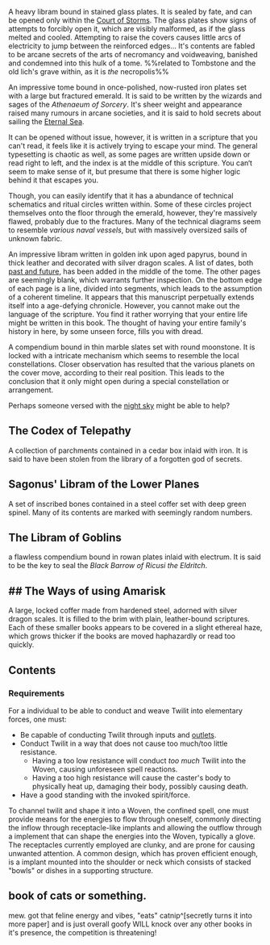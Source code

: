 ---
---

A heavy libram bound in stained glass plates. It is sealed by fate, and can be opened only within the [Court of Storms](..\..\Realms\Utuw%20System\Schi\Servilia\Regions\Ninth%20Forest\Court%20of%20Storms.md). The glass plates show signs of attempts to forcibly open it, which are visibly malformed, as if the glass melted and cooled. Attempting to raise the covers causes little arcs of electricity to jump between the reinforced edges...
It's contents are fabled to be arcane secrets of the arts of necromancy and voidweaving, banished and condemned into this hulk of a tome. 
%%related to Tombstone and the old lich's grave within, as it is *the* necropolis%%

An impressive tome bound in once-polished, now-rusted iron plates set with a large but fractured emerald. 
It is said to be written by the wizards and sages of the *Athenaeum of Sorcery*.
It's sheer weight and appearance raised many rumours in arcane societies, and it is said to hold secrets about sailing the [Eternal Sea](..\..\Realms\Planes\Dark%20Domain\Eternal%20Sea.md). 

It can be opened without issue, however, it is written in a scripture that you can't read, it feels like it is actively trying to escape your mind.
The general typesetting is chaotic as well, as some pages are written upside down or read right to left, and the index is at the middle of this scripture. You can‘t seem to make sense of it, but presume that there is some higher logic behind it that escapes you.

Though, you can easily identify that it has a abundance of technical schematics and ritual circles written within. Some of these circles project themselves onto the floor through the emerald, however, they're massively flawed, probably due to the fractures. 
Many of the technical diagrams seem to resemble *various naval vessels*, but with massively oversized sails of unknown fabric. 

An impressive libram written in golden ink upon aged papyrus, bound in thick leather and decorated with silver dragon scales.
A list of dates, both [past and future](Archive%20of%20Old.md), has been added in the middle of the tome. The other pages are seemingly blank, which warrants further inspection. On the bottom edge of each page is a line, divided into segments, which leads to the assumption of a coherent timeline. 
It appears that this manuscript perpetually extends itself into a age-defying chronicle. 
However, you cannot make out the language of the scripture. You find it rather worrying that your entire life might be written in this book. The thought of having your entire family's history in here, by some unseen force, fills you with dread. 


A compendium bound in thin marble slates set with round moonstone.
It is locked with a intricate mechanism which seems to resemble the local constellations. Closer observation has resulted that the various planets on the cover move, according to their real position. This leads to the conclusion that it only might open during a special constellation or arrangement.

Perhaps someone versed with the [night sky](Lunatics.md) might be able to help?

## The Codex of Telepathy

A collection of parchments contained in a cedar box inlaid with iron. It is said to have been stolen from the library of a forgotten god of secrets.

## Sagonus' Libram of the Lower Planes

A set of inscribed bones contained in a steel coffer set with deep green spinel. Many of its contents are marked with seemingly random numbers.

## The Libram of Goblins

a flawless compendium bound in rowan plates inlaid with electrum. It is said to be the key to seal the *Black Barrow of Ricusi the Eldritch*.

## ## The Ways of using Amarisk

A large, locked coffer made from hardened steel, adorned with silver dragon scales.
It is filled to the brim with plain, leather-bound scriptures.
Each of these smaller books appears to be covered in a slight ethereal haze, which grows thicker if the books are moved haphazardly or read too quickly.

## Contents

### Requirements

For a individual to be able to conduct and weave Twilit into elementary forces, one must:

* Be capable of conducting Twilit through inputs and [outlets](Spellcasting%20Glove.md). 
* Conduct Twilit in a way that does not cause too much/too little resistance.
  * Having a too low resistance will conduct *too much* Twilit into the Woven, causing unforeseen spell reactions.
  * Having a too high resistance will cause the caster's body to physically heat up, damaging their body, possibly causing death. 
* Have a good standing with the invoked spirit/force.

To channel twilit and shape it into a Woven, the confined spell, one must provide means for the energies to flow through oneself, commonly directing the inflow through receptacle-like implants and allowing the outflow through a implement that can shape the energies into the Woven, typically a glove. 
The receptacles currently employed are clunky, and are prone for causing unwanted attention. 
A common design, which has proven efficient enough, is a implant mounted into the shoulder or neck which consists of stacked "bowls" or dishes in a supporting structure. 

## book of cats or something.
mew.
got that feline energy and vibes, "eats" catnip^\[secretly turns it into more paper\] and is just overall goofy
WILL knock over any other books in it's presence, the competition is threatening!
